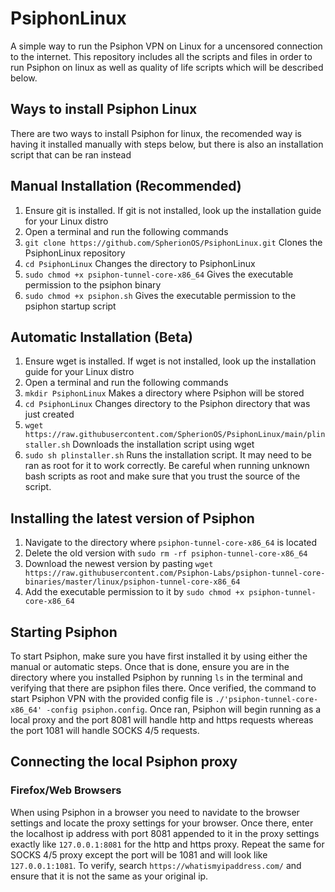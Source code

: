 # PsiphonLinux

A simple way to run the Psiphon VPN on Linux for a uncensored connection to the internet. This repository includes all the scripts and files in order to run Psiphon on linux as well as quality of life scripts which will be described below.

## Ways to install Psiphon Linux
There are two ways to install Psiphon for linux, the recomended way is having it installed manually with steps below, but there is also an installation script that can be ran instead

## Manual Installation (Recommended)
1. Ensure git is installed. If git is not installed, look up the installation guide for your Linux distro
2. Open a terminal and run the following commands
3. `git clone https://github.com/SpherionOS/PsiphonLinux.git` Clones the PsiphonLinux repository
4. `cd PsiphonLinux` Changes the directory to PsiphonLinux
5. `sudo chmod +x psiphon-tunnel-core-x86_64` Gives the executable permission to the psiphon binary
6. `sudo chmod +x psiphon.sh` Gives the executable permission to the psiphon startup script

## Automatic Installation (Beta)
1. Ensure wget is installed. If wget is not installed, look up the installation guide for your Linux distro
2. Open a terminal and run the following commands
3. `mkdir PsiphonLinux` Makes a directory where Psiphon will be stored
4. `cd PsiphonLinux` Changes directory to the Psiphon directory that was just created
5. `wget https://raw.githubusercontent.com/SpherionOS/PsiphonLinux/main/plinstaller.sh` Downloads the installation script using wget
6. `sudo sh plinstaller.sh` Runs the installation script. It may need to be ran as root for it to work correctly. Be careful when running unknown bash scripts as root and make sure that you trust the source of the script.

## Installing the latest version of Psiphon
1. Navigate to the directory where `psiphon-tunnel-core-x86_64` is located
2. Delete the old version with `sudo rm -rf psiphon-tunnel-core-x86_64`
3. Download the newest version by pasting `wget https://raw.githubusercontent.com/Psiphon-Labs/psiphon-tunnel-core-binaries/master/linux/psiphon-tunnel-core-x86_64`
4. Add the executable permission to it by `sudo chmod +x psiphon-tunnel-core-x86_64`

## Starting Psiphon
To start Psiphon, make sure you have first installed it by using either the manual or automatic steps. Once that is done, ensure you are in the directory where you installed Psiphon by running `ls` in the terminal and verifying that there are psiphon files there. Once verified, the command to start Psiphon VPN with the provided config file is `./'psiphon-tunnel-core-x86_64' -config psiphon.config`. Once ran, Psiphon will begin running as a local proxy and the port 8081 will handle http and https requests whereas the port 1081 will handle SOCKS 4/5 requests.

## Connecting the local Psiphon proxy
### Firefox/Web Browsers
When using Psiphon in a browser you need to navidate to the browser settings and locate the proxy settings for your browser. Once there, enter the localhost ip address with port 8081 appended to it in the proxy settings exactly like `127.0.0.1:8081` for the http and https proxy. Repeat the same for SOCKS 4/5 proxy except the port will be 1081 and will look like `127.0.0.1:1081`. To verify, search `https://whatismyipaddress.com/` and ensure that it is not the same as your original ip.
